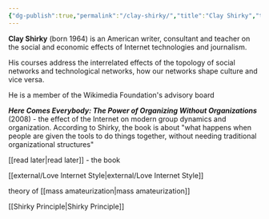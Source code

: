```yaml
---
{"dg-publish":true,"permalink":"/clay-shirky/","title":"Clay Shirky","tags":["person","computer","internetculture","social","writer"]}
---
```



**Clay Shirky** (born 1964) is an American writer, consultant and teacher on the social and economic effects of Internet technologies and journalism. 

His courses address the interrelated effects of the topology of social networks and technological networks, how our networks shape culture and vice versa. 

He is a member of the Wikimedia Foundation's advisory board

_**Here Comes Everybody: The Power of Organizing Without Organizations**_ (2008) - the effect of the Internet on modern group dynamics and organization. According to Shirky, the book is about "what happens when people are given the tools to do things together, without needing traditional organizational structures"

[[read later\|read later]] - the book

[[external/Love Internet Style\|external/Love Internet Style]] 

theory of [[mass amateurization\|mass amateurization]]


[[Shirky Principle\|Shirky Principle]]